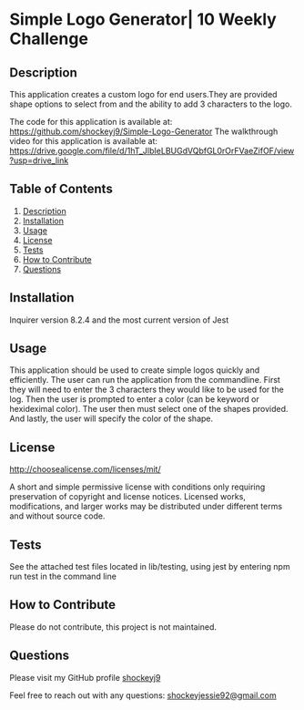 # Simple Logo Generator| 10 Weekly Challenge 

## Description

This application creates a custom logo for end users.They are provided shape options to select from and the ability to add 3 characters to the logo.

The code for this application is available at: https://github.com/shockeyj9/Simple-Logo-Generator
The walkthrough video for this application is available at: https://drive.google.com/file/d/1hT_JlbIeLBUGdVQbfGL0rOrFVaeZifOF/view?usp=drive_link

## Table of Contents

  1. [ Description ](#description)
  2. [ Installation ](#installation)
  3. [ Usage ](#usage)
  3. [ License ](#license)
  3. [ Tests ](#tests)
  3. [ How to Contribute ](#how-to-contribute)
  3. [ Questions ](#questions)
## Installation

Inquirer version 8.2.4 and the most current version of Jest


## Usage

This application should be used to create simple logos quickly and efficiently.  The user can run the application from the commandline. First they will need to enter the 3 characters they would like to be used for the log. Then the user is prompted to enter a color (can be keyword or hexideximal color). The user then must select one of the shapes provided. And lastly, the user will specify the color of the shape.


## License

http://choosealicense.com/licenses/mit/ 

A short and simple permissive license with conditions only requiring preservation of copyright and license notices. Licensed works, modifications, and larger works may be distributed under different terms and without source code. 


## Tests

See the attached test files located in lib/testing, using jest by entering npm run test in the command line


## How to Contribute

Please do not contribute, this project is not maintained.


## Questions

Please visit my GitHub profile [shockeyj9](https://github.com/shockeyj9)

Feel free to reach out with any questions: shockeyjessie92@gmail.com

